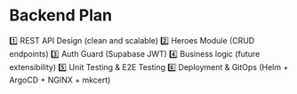 # Backend Plan

1️⃣ REST API Design (clean and scalable)
2️⃣ Heroes Module (CRUD endpoints)
3️⃣ Auth Guard (Supabase JWT)
4️⃣ Business logic (future extensibility)
5️⃣ Unit Testing & E2E Testing
6️⃣ Deployment & GitOps (Helm + ArgoCD + NGINX + mkcert)